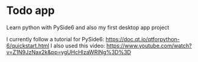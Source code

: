 # Todo app

Learn python with PySide6 and also my first desktop app project

I currently follow a tutorial for PySide6: https://doc.qt.io/qtforpython-6/quickstart.html
I also used this video: https://www.youtube.com/watch?v=Z1N9JzNax2k&pp=ygUHcHlzaWRlNg%3D%3D
